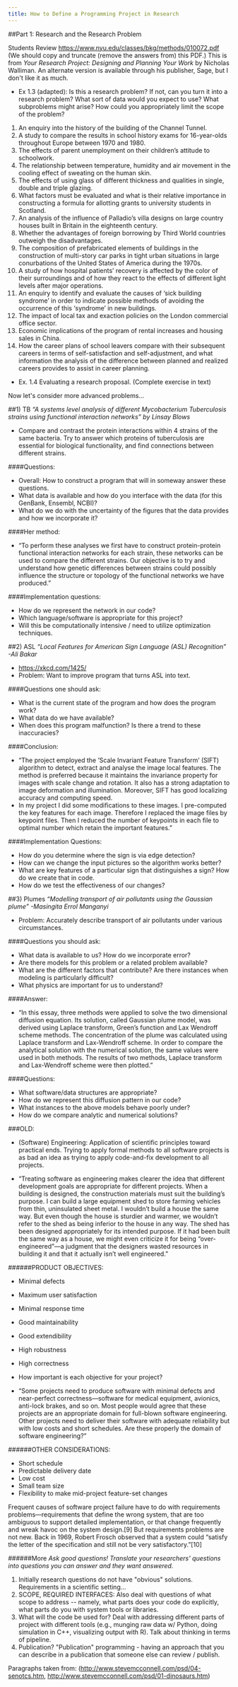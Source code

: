 ```yaml
---
title: How to Define a Programming Project in Research
---
```

##Part 1: Research and the Research Problem

Students Review https://www.nyu.edu/classes/bkg/methods/010072.pdf (We should copy and truncate (remove the answers from) this PDF.)  This is from *Your Research Project: Designing and Planning Your Work* by Nicholas Walliman.  An alternate version is available through his publisher, Sage, but I don't like it as much.

- Ex 1.3 (adapted): Is this a research problem?  If not, can you turn it into a research problem?  What sort of data would you expect to use?  What subproblems might arise?  How could you appropriately limit the scope of the problem?

1. An enquiry into the history of the building of the Channel Tunnel.
2. A study to compare the results in school history exams for 16-year-olds throughout Europe between 1970 and 1980.
3. The effects of parent unemployment on their children’s attitude to schoolwork.
4. The relationship between temperature, humidity and air movement in the cooling effect of sweating on the human skin.
5. The effects of using glass of different thickness and qualities in single, double and triple glazing.
6. What factors must be evaluated and what is their relative importance in constructing a formula for allotting grants to university students in Scotland.
7. An analysis of the influence of Palladio’s villa designs on large country houses built in Britain in the eighteenth century.
8. Whether the advantages of foreign borrowing by Third World countries outweigh the disadvantages.
9. The composition of prefabricated elements of buildings in the construction of multi-story car parks in tight urban situations in large conurbations of the United States of America during the 1970s.
10. A study of how hospital patients’ recovery is affected by the color of their surroundings and of how they react to the effects of different light levels after major operations.
11. An enquiry to identify and evaluate the causes of ‘sick building syndrome’ in order to indicate possible methods of avoiding the occurrence of this ‘syndrome’ in new buildings.
12. The impact of local tax and exaction policies on the London commercial office sector.
13. Economic implications of the program of rental increases and housing sales in China.
14. How the career plans of school leavers compare with their subsequent careers in terms of self-satisfaction and self-adjustment, and what information the analysis of the difference between planned and realized careers provides to assist in career planning.

- Ex. 1.4 Evaluating a research proposal.  (Complete exercise in text)

Now let's consider more advanced problems...

##1) TB
*“A systems level analysis of different Mycobacterium Tuberculosis strains using functional interaction networks” by Linsay Blows*
 - Compare and contrast the protein interactions within 4 strains of the same bacteria. Try to answer which proteins of tuberculosis are essential for biological functionality, and find connections between different strains.
 
####Questions:
- Overall: How to construct a program that will in someway answer these questions.
- What data is available and how do you interface with the data (for this GenBank, Ensembl, NCBI)?
- What do we do with the uncertainty of the figures that the data provides and how we incorporate it?
 
####Her method:
- “To perform these analyses we first have to construct protein-protein functional interaction networks for each strain, these networks can be used to compare the different strains. Our objective is to try and understand how genetic differences between strains could possibly influence the structure or topology of the functional networks we have produced.”
 
####Implementation questions:
- How do we represent the network in our code?
- Which language/software is appropriate for this project?
- Will this be computationally intensive / need to utilize optimization techniques.
 
##2) ASL
*“Local Features for American Sign Language (ASL) Recognition” -Ali Bakar*
- https://xkcd.com/1425/
- Problem: Want to improve program that turns ASL into text.
 
####Questions one should ask:
- What is the current state of the program and how does the program work?
- What data do we have available?
- When does this program malfunction? Is there a trend to these inaccuracies?
 
####Conclusion:
- “The project employed the ’Scale Invariant Feature Transform’ (SIFT) algorithm to detect, extract and analyse the image local features. The method is preferred because it maintains the invariance property for images with scale change and rotation. It also has a strong adaptation to image deformation and illumination. Moreover, SIFT has good localizing accuracy and computing speed.
- In my project I did some modifications to these images. I pre-computed the key features for each image. Therefore I replaced the image files by keypoint files. Then I reduced the number of keypoints in each file to optimal number which retain the important features.”
 
####Implementation Questions:
- How do you determine where the sign is via edge detection?
- How can we change the input pictures so the algorithm works better?
- What are key features of a particular sign that distinguishes a sign? How do we create that in code.
- How do we test the effectiveness of our changes?
 
##3) Plumes
*“Modelling transport of air pollutants using the Gaussian plume” -Masingita Errol Manganyi*
- Problem: Accurately describe transport of air pollutants under various circumstances.
 
####Questions you should ask:
- What data is available to us? How do we incorporate error?
- Are there models for this problem or a related problem available?
- What are the different factors that contribute?  Are there instances when modeling is particularly difficult?
- What physics are important for us to understand?
 
####Answer: 
- “In this essay, three methods were applied to solve the two dimensional diffusion equation. Its solution, called Gaussian plume model, was derived using Laplace transform, Green’s function and Lax Wendroff scheme methods. The concentration of the plume was calculated using Laplace transform and Lax-Wendroff scheme. In order to compare the analytical solution with the numerical solution, the same values were used in both methods. The results of two methods, Laplace transform and Lax-Wendroff scheme were then plotted.”
 
####Questions:
- What software/data structures are appropriate?
- How do we represent this diffusion pattern in our code?
- What instances to the above models behave poorly under?
- How do we compare analytic and numerical solutions?











###OLD:
- (Software) Engineering: Application of scientific principles toward practical ends. Trying to apply formal methods to all software projects is as bad an idea as trying to apply code-and-fix development to all projects.

- “Treating software as engineering makes clearer the idea that different development goals are appropriate for different projects. When a building is designed, the construction materials must suit the building’s purpose. I can build a large equipment shed to store farming vehicles from thin, uninsulated sheet metal. I wouldn’t build a house the same way. But even though the house is sturdier and warmer, we wouldn’t refer to the shed as being inferior to the house in any way. The shed has been designed appropriately for its intended purpose. If it had been built the same way as a house, we might even criticize it for being “over-engineered”—a judgment that the designers wasted resources in building it and that it actually isn’t well engineered.”

######PRODUCT OBJECTIVES:
- Minimal defects
- Maximum user satisfaction
- Minimal response time
- Good maintainability
- Good extendibility
- High robustness
- High correctness
- How important is each objective for your project?

- “Some projects need to produce software with minimal defects and near-perfect correctness—software for medical equipment, avionics, anti-lock brakes, and so on. Most people would agree that these projects are an appropriate domain for full-blown software engineering. Other projects need to deliver their software with adequate reliability but with low costs and short schedules. Are these properly the domain of software engineering?”

######OTHER CONSIDERATIONS:
- Short schedule
- Predictable delivery date
- Low cost
- Small team size
- Flexibility to make mid-project feature-set changes

Frequent causes of software project failure have to do with requirements problems—requirements that define the wrong system, that are too ambiguous to support detailed implementation, or that change frequently and wreak havoc on the system design.[9] But requirements problems are not new. Back in 1969, Robert Frosch observed that a system could “satisfy the letter of the specification and still not be very satisfactory.”[10]

######More
*Ask good questions! Translate your researchers' questions into questions you can answer and they want answered.*
1.  Initially research questions do not have "obvious" solutions. Requirements in a scientific setting...
2.  SCOPE, REQUIRED INTERFACES: Also deal with questions of what scope to address -- namely, what parts does your
code do explicitly, what parts do you with system tools or libraries.
3.  What will the code be used for? Deal with addressing different parts of project with different tools (e.g.,
munging raw data w/ Python, doing simulation in C++, visualizing output with R).
Talk about thinking in terms of pipeline.
4.  Publication? "Publication" programming - having an approach that you can describe in a publication
that someone else can review / publish.

Paragraphs taken from:
(http://www.stevemcconnell.com/psd/04-senotcs.htm, http://www.stevemcconnell.com/psd/01-dinosaurs.htm)
